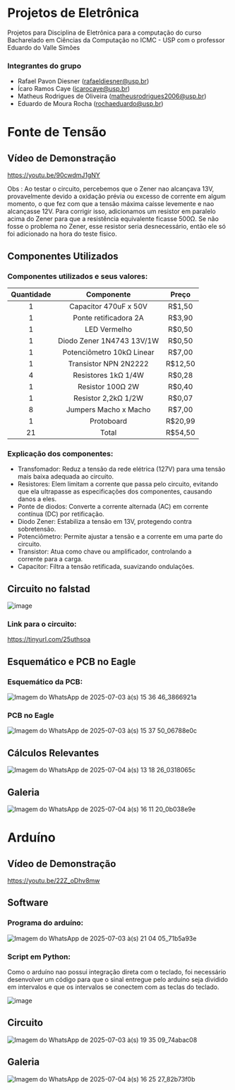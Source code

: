 # Projetos de Eletrônica
Projetos para Disciplina de Eletrônica para a computação do curso Bacharelado em Ciências da Computação no ICMC - USP com o professor Eduardo do Valle Simões
### Integrantes do grupo
 - Rafael Pavon Diesner (rafaeldiesner@usp.br)
 - Ícaro Ramos Caye (icarocaye@usp.br)
 - Matheus Rodrigues de Oliveira (matheusrodrigues2006@usp.br)
 - Eduardo de Moura Rocha (rochaeduardo@usp.br)

# Fonte de Tensão
## Vídeo de Demonstração
https://youtu.be/90cwdmJ1gNY

Obs : Ao testar o circuito, percebemos que o Zener nao alcançava 13V, provavelmente devido a oxidação prévia ou excesso de corrente em algum momento, o que fez com que a tensão máxima caísse levemente e nao alcançasse 12V. Para corrigir isso, adicionamos um resistor em paralelo acima do Zener para que a resistência equivalente ficasse 500Ω. Se não fosse o problema no Zener, esse resistor seria desnecessário, então ele só foi adicionado na hora do teste físico.

## Componentes Utilizados
### Componentes utilizados e seus valores:
|  Quantidade   |  Componente   | Preço |
|:-------------:|:-------------:|:-----:|
| 1     | Capacitor 470uF x 50V | R$1,50|
| 1     | Ponte retificadora 2A | R$3,90|
| 1     | LED Vermelho          | R$0,50|
| 1  | Diodo Zener 1N4743 13V/1W| R$0,50|
| 1  | Potenciômetro 10kΩ Linear| R$7,00|
| 1 | Transistor NPN 2N2222     |R$12,50|
| 4 | Resistores 1kΩ 1/4W       | R$0,28|
| 1 | Resistor 100Ω 2W          | R$0,40|
| 1 | Resistor 2,2kΩ 1/2W       | R$0,07|
| 8 | Jumpers Macho x Macho     | R$7,00|
| 1 | Protoboard                |R$20,99|
| 21| Total                     |R$54,50|

### Explicação dos componentes:
- Transfomador: Reduz a tensão da rede elétrica (127V) para uma tensão mais baixa adequada ao circuito.
- Resistores: Elem limitam a corrente que passa pelo circuito, evitando que ela ultrapasse as especificações dos componentes, causando danos a eles.
- Ponte de diodos: Converte a corrente alternada (AC) em corrente contínua (DC) por retificação.
- Diodo Zener: Estabiliza a tensão em 13V, protegendo contra sobretensão.
- Potenciômetro: Permite ajustar a tensão e a corrente em uma parte do circuito.
- Transistor: Atua como chave ou amplificador, controlando a corrente para a carga.
- Capacitor: Filtra a tensão retificada, suavizando ondulações.
  
## Circuito no falstad
![image](https://github.com/user-attachments/assets/178c67b1-cf79-4883-93fa-f8777230b29f)
### Link para o circuito: 
https://tinyurl.com/25uthsoa

## Esquemático e PCB no Eagle
### Esquemático da PCB:
![Imagem do WhatsApp de 2025-07-03 à(s) 15 36 46_3866921a](https://github.com/user-attachments/assets/71c9bfca-df55-417a-80b3-2e83a2600036)
### PCB no Eagle
![Imagem do WhatsApp de 2025-07-03 à(s) 15 37 50_06788e0c](https://github.com/user-attachments/assets/a181a15c-2e8f-425c-8630-2ab702976fdf)

## Cálculos Relevantes
![Imagem do WhatsApp de 2025-07-04 à(s) 13 18 26_0318065c](https://github.com/user-attachments/assets/8fc3fce2-aa42-4df1-a1b0-21f7478412d7)

## Galeria
![Imagem do WhatsApp de 2025-07-04 à(s) 16 11 20_0b038e9e](https://github.com/user-attachments/assets/b389047d-a9a5-434d-a02f-b6cbc56c20aa)

# Arduíno
## Vídeo de Demonstração
https://youtu.be/22Z_oDhv8mw

## Software
### Programa do arduíno:
![Imagem do WhatsApp de 2025-07-03 à(s) 21 04 05_71b5a93e](https://github.com/user-attachments/assets/8f688c58-8aa7-4d74-bc91-af7e281880cb)

### Script em Python:
Como o arduíno nao possui integração direta com o teclado, foi necessário desenvolver um código para que o sinal entregue pelo arduíno seja dividido em intervalos e que os intervalos se conectem com as teclas do teclado.

![image](https://github.com/user-attachments/assets/e3ffac04-b98e-4012-8d26-09e552d4d2b2)

## Circuito
![Imagem do WhatsApp de 2025-07-03 à(s) 19 35 09_74abac08](https://github.com/user-attachments/assets/79cc5b68-8a96-4dc8-86d2-2ab58cdf7c06)

## Galeria
![Imagem do WhatsApp de 2025-07-04 à(s) 16 25 27_82b73f0b](https://github.com/user-attachments/assets/69ef4b30-929d-4571-8ded-79c07deb3c00)

